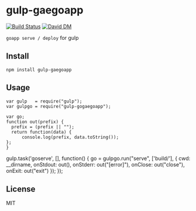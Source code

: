 # gulp-gaegoapp

[![Build Status](https://travis-ci.org/lironsher/gulp-gaegoapp.svg?branch=master)](https://travis-ci.org/lironsher/gulp-gaegoapp)
[![David DM](https://david-dm.org/lironsher/gulp-gaegoapp.png)](https://david-dm.org/lironsher/gulp-gaegoapp)

`goapp serve / deploy` for gulp

## Install

    npm install gulp-gaegoapp

## Usage

    var gulp   = require("gulp");
    var gulpgo = require("gulp-gogaegoapp");

    var go;
    function out(prefix) {
      prefix = (prefix || "");
      return function(data) {
          console.log(prefix, data.toString());
    };
    }

gulp.task('goserve', [], function() 
{
      go = gulpgo.run("serve", ['build/'], {
          cwd:       __dirname,
          onStdout:  out(),
          onStderr:  out("[error]"),
          onClose:   out("close"),
          onExit:    out("exit")
      });
});



## License

MIT
